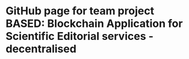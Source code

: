 # GitHub page for team project BASED: Blockchain Application for Scientific Editorial services - decentralised
